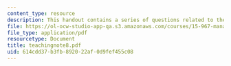 ```yaml
---
content_type: resource
description: This handout contains a series of questions related to the case study.
file: https://ol-ocw-studio-app-qa.s3.amazonaws.com/courses/15-967-managing-and-volunteering-in-the-non-profit-sector-spring-2005/614cdd37b3fb892022af0d9fef455c08_teachingnote8.pdf
file_type: application/pdf
resourcetype: Document
title: teachingnote8.pdf
uid: 614cdd37-b3fb-8920-22af-0d9fef455c08
---
```

